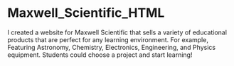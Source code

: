 # **Maxwell_Scientific_HTML**
I created a website for Maxwell Scientific that sells a variety of educational products that are perfect for any learning environment. For example, Featuring Astronomy, Chemistry, Electronics, Engineering, and Physics equipment. Students could choose a project and start learning!
